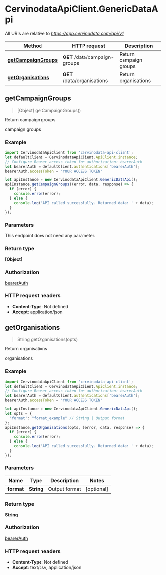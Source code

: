 # CervinodataApiClient.GenericDataApi

All URIs are relative to *https://app.cervinodata.com/api/v1*

Method | HTTP request | Description
------------- | ------------- | -------------
[**getCampaignGroups**](GenericDataApi.md#getCampaignGroups) | **GET** /data/campaign-groups | Return campaign groups
[**getOrganisations**](GenericDataApi.md#getOrganisations) | **GET** /data/organisations | Return organisations



## getCampaignGroups

> [Object] getCampaignGroups()

Return campaign groups

campaign groups

### Example

```javascript
import CervinodataApiClient from 'cervinodata-api-client';
let defaultClient = CervinodataApiClient.ApiClient.instance;
// Configure Bearer access token for authorization: bearerAuth
let bearerAuth = defaultClient.authentications['bearerAuth'];
bearerAuth.accessToken = "YOUR ACCESS TOKEN"

let apiInstance = new CervinodataApiClient.GenericDataApi();
apiInstance.getCampaignGroups((error, data, response) => {
  if (error) {
    console.error(error);
  } else {
    console.log('API called successfully. Returned data: ' + data);
  }
});
```

### Parameters

This endpoint does not need any parameter.

### Return type

**[Object]**

### Authorization

[bearerAuth](../README.md#bearerAuth)

### HTTP request headers

- **Content-Type**: Not defined
- **Accept**: application/json


## getOrganisations

> String getOrganisations(opts)

Return organisations

organisations

### Example

```javascript
import CervinodataApiClient from 'cervinodata-api-client';
let defaultClient = CervinodataApiClient.ApiClient.instance;
// Configure Bearer access token for authorization: bearerAuth
let bearerAuth = defaultClient.authentications['bearerAuth'];
bearerAuth.accessToken = "YOUR ACCESS TOKEN"

let apiInstance = new CervinodataApiClient.GenericDataApi();
let opts = {
  'format': "format_example" // String | Output format
};
apiInstance.getOrganisations(opts, (error, data, response) => {
  if (error) {
    console.error(error);
  } else {
    console.log('API called successfully. Returned data: ' + data);
  }
});
```

### Parameters


Name | Type | Description  | Notes
------------- | ------------- | ------------- | -------------
 **format** | **String**| Output format | [optional] 

### Return type

**String**

### Authorization

[bearerAuth](../README.md#bearerAuth)

### HTTP request headers

- **Content-Type**: Not defined
- **Accept**: text/csv, application/json

